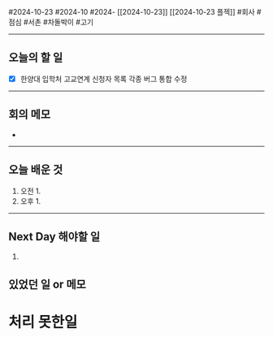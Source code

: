 #2024-10-23 #2024-10 #2024- [[2024-10-23]] [[2024-10-23 플젝]]
#회사 #점심 #서촌 #차돌박이 #고기

---
## 오늘의 할 일
- [x] 한양대 입학처 고교연계 신청자 목록 각종 버그 통합 수정
---
## 회의 메모
- 
---
## 오늘 배운 것
1. 오전
    1. 
2. 오후
    1. 
---
## Next Day 해야할 일
1. 


## 있었던 일 or 메모


# 처리 못한일